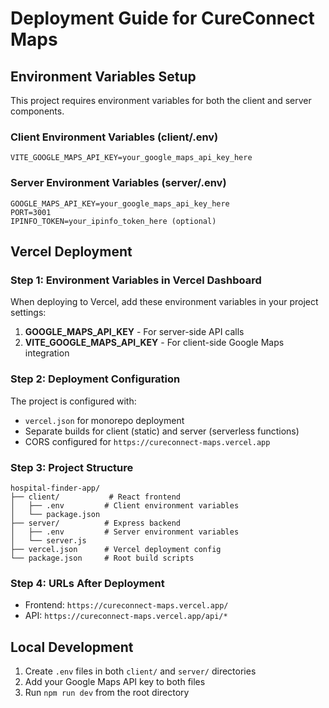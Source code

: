 # Deployment Guide for CureConnect Maps

## Environment Variables Setup

This project requires environment variables for both the client and server components.

### Client Environment Variables (client/.env)
```
VITE_GOOGLE_MAPS_API_KEY=your_google_maps_api_key_here
```

### Server Environment Variables (server/.env)
```
GOOGLE_MAPS_API_KEY=your_google_maps_api_key_here
PORT=3001
IPINFO_TOKEN=your_ipinfo_token_here (optional)
```

## Vercel Deployment

### Step 1: Environment Variables in Vercel Dashboard
When deploying to Vercel, add these environment variables in your project settings:

1. **GOOGLE_MAPS_API_KEY** - For server-side API calls
2. **VITE_GOOGLE_MAPS_API_KEY** - For client-side Google Maps integration

### Step 2: Deployment Configuration
The project is configured with:
- `vercel.json` for monorepo deployment
- Separate builds for client (static) and server (serverless functions)
- CORS configured for `https://cureconnect-maps.vercel.app`

### Step 3: Project Structure
```
hospital-finder-app/
├── client/           # React frontend
│   ├── .env         # Client environment variables
│   └── package.json
├── server/          # Express backend
│   ├── .env         # Server environment variables
│   └── server.js
├── vercel.json      # Vercel deployment config
└── package.json     # Root build scripts
```

### Step 4: URLs After Deployment
- Frontend: `https://cureconnect-maps.vercel.app/`
- API: `https://cureconnect-maps.vercel.app/api/*`

## Local Development

1. Create `.env` files in both `client/` and `server/` directories
2. Add your Google Maps API key to both files
3. Run `npm run dev` from the root directory 